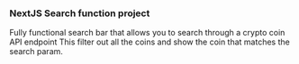 ### NextJS Search function project

Fully functional search bar that allows you to search through a crypto coin API endpoint
This filter out all the coins and show the coin that matches the search param.
